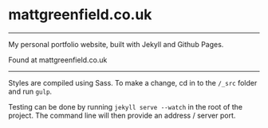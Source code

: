 # mattgreenfield.co.uk
---

My personal portfolio website, built with Jekyll and Github Pages.

Found at mattgreenfield.co.uk

---

Styles are compiled using Sass. To make a change, cd in to the `/_src` folder and run `gulp`.

Testing can be done by running `jekyll serve --watch` in the root of the project. The command line will then provide an address / server port.